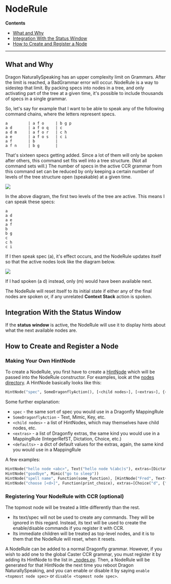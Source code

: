 # NodeRule

**Contents**

- [What and Why](#what-and-why)
- [Integration With the Status Window](#integration-with-the-status-window)
- [How to Create and Register a Node](#how-to-create-and-register-a-node)

---

## What and Why

Dragon NaturallySpeaking has an upper complexity limit on Grammars. After the limit is reached, a BadGrammar error will occur. NodeRule is a way to sidestep that limit. By packing specs into nodes in a tree, and only activating part of the tree at a given time, it's possible to include thousands of specs in a single grammar.

So, let's say for example that I want to be able to speak any of the following command chains, where the letters represent specs.

    a         | a f o     | b g p
    a d       | a f o q   | c
    a d m     | a f o r   | c h
    a e       | a f o s   | c i
    a f       | b         |
    a f n     | b g       |

That's sixteen specs getting added. Since a lot of them will only be spoken after others, this command set fits well into a tree structure. (Not all command sets will.) The number of specs in the active CCR grammar from this command set can be reduced by only keeping a certain number of levels of the tree structure open (speakable) at a given time.

<img src="https://raw.githubusercontent.com/dictation-toolbox/caster/master/caster/doc/img/noderule1.png">

In the above diagram, the first two levels of the tree are active. This means I can speak these specs:

    a
    a d
    a e
    a f
    b
    b g
    c
    c h
    c i

If I then speak spec (a), it's effect occurs, and the NodeRule updates itself so that the active nodes look like the diagram below.

<img src="https://raw.githubusercontent.com/dictation-toolbox/caster/master/caster/doc/img/noderule2.png">

If I had spoken (a d) instead, only (m) would have been available next.

The NodeRule will reset itself to its initial state if either any of the final nodes are spoken or, if any unrelated **Context Stack** action is spoken.

## Integration With the Status Window

If the **status window** is active, the NodeRule will use it to display hints about what the next available nodes are.

## How to Create and Register a Node

### Making Your Own HintNode

To create a NodeRule, you first have to create a [HintNode](https://github.com/dictation-toolbox/caster/blob/master/caster/lib/dfplus/hint/hintnode.py) which will be passed into the NodeRule constructor. For examples, look at the [nodes directory](https://github.com/dictation-toolbox/caster/tree/master/caster/lib/dfplus/hint/nodes). A HintNode basically looks like this:

```python
HintNode("spec", SomeDragonflyAction(), [<child nodes>], [<extras>], {<defaults>})
```

Some further explanation:

- `spec` - the same sort of spec you would use in a Dragonfly MappingRule
- `SomeDragonflyAction` - Text, Mimic, Key, etc.
- `<child nodes>` - a list of HintNodes, which may themselves have child nodes, etc.
- `<extras>` - a list of Dragonfly extras, the same kind you would use in a MappingRule (IntegerRefST, Dictation, Choice, etc.)
- `<defaults>` - a dict of default values for the extras, again, the same kind you would use in a MappingRule

A few examples:

```python
HintNode("hello node <abc>", Text("hello node %(abc)s"), extras=[Dictation("abc")])
HintNode("goodbye", Mimic("go to sleep"))
HintNode("spell name", Function(some_function), [HintNode("Fred", Text("Fred")), HintNode("Sally", Text("Sally"))])
HintNode("choose [<d>]", Function(print_choice), extras=[Choice("d", {"one":1, "two":})], defaults={"d":1})
```

### Registering Your NodeRule with CCR (optional)

The topmost node will be treated a little differently than the rest.

- Its text/spec will not be used to create any commands. They will be ignored in this regard. Instead, its text will be used to create the enable/disable commands if you register it with CCR.
- Its immediate children will be treated as top-level nodes, and it is to them that the NodeRule will reset, when it resets.

A NodeRule can be added to a normal Dragonfly grammar. However, if you wish to add one to the global Caster CCR grammar, you must register it by adding its HintNode to the list in [\_nodes.py](https://github.com/synkarius/caster/blob/master/caster/lib/dfplus/hint/_nodes.py). Then, a NodeRule will be generated for that HintNode the next time you reboot Dragon NaturallySpeaking, and you can enable or disable it by saying `enable <topmost node spec>` or `disable <topmost node spec>`.
